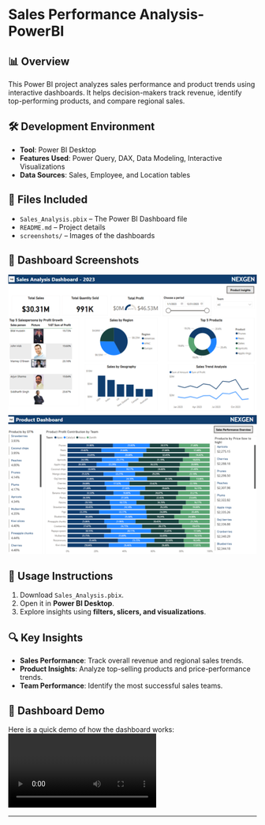 # Sales Performance Analysis-PowerBI

## 📊 Overview  
This Power BI project analyzes sales performance and product trends using interactive dashboards. It helps decision-makers track revenue, identify top-performing products, and compare regional sales.  

## 🛠️ Development Environment  
- **Tool**: Power BI Desktop  
- **Features Used**: Power Query, DAX, Data Modeling, Interactive Visualizations  
- **Data Sources**: Sales, Employee, and Location tables  

## 📂 Files Included  
- `Sales_Analysis.pbix` – The Power BI Dashboard file  
- `README.md` – Project details  
- `screenshots/` – Images of the dashboards  

## 📸 Dashboard Screenshots  
![Sales Dashboard](https://github.com/mariyamjabir/Sales-Performance-Analysis---PowerBI/blob/main/Sales%20Dashboard.png)
![Product Dashboard](https://github.com/mariyamjabir/Sales-Performance-Analysis---PowerBI/blob/main/Product%20Insights.png)

## 🚀 Usage Instructions  
1. Download `Sales_Analysis.pbix`.  
2. Open it in **Power BI Desktop**.  
3. Explore insights using **filters, slicers, and visualizations**.  

## 🔍 Key Insights  
- **Sales Performance**: Track overall revenue and regional sales trends.  
- **Product Insights**: Analyze top-selling products and price-performance trends.  
- **Team Performance**: Identify the most successful sales teams.  

## 🎥 Dashboard Demo  
Here is a quick demo of how the dashboard works:  
![Dashboard Demo](https://github.com/mariyamjabir/Sales-Performance-Analysis---PowerBI/blob/main/Demo_Sales%20Analysis.mp4)

---


